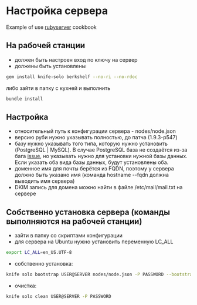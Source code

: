 ﻿# Настройка сервера

Example of use [rubyserver](https://github.com/alet/rubyserver) cookbook 

## На рабочей станции 

* должен быть настроен вход по ключу на сервер
* должены быть установлены
```bash
gem install knife-solo berkshelf --no-ri --no-rdoc
```
либо зайти в папку с кухней и выполнить
```bash
bundle install
```

## Настройка

* относительный путь к конфигурации сервера - nodes/node.json
* версию руби нужно указывать полностью, до патча (1.9.3-p547)
* базу нужно указывать того типа, которую нужно установить (PostgreSQL | MySQL). В случае PostgreSQL база не создаётся из-за бага [issue](http://tickets.opscode.com/browse/COOK-1406), но указывать нужно для установки нужной базы данных. Если указать оба вида базы данных, будут установлены оба.
* доменное имя для почты берётся из FQDN, поэтому у сервера должно быть указано имя (команда hostname --fqdn должна выводить имя сервера)
* DKIM запись для домена можно найти в файле /etc/mail/mail.txt на сервере

## Собственно установка сервера (команды выполняются на рабочей станции)

* зайти в папку со скриптами конфигурации
* для сервера на Ubuntu нужно установить переменную LC_ALL
```bash
export LC_ALL=en_US.UTF-8
```
* собственно установка:
```bash
knife solo bootstrap USER@SERVER nodes/node.json -P PASSWORD --bootstrap-version 11
```
* очистка:
```bash
knife solo clean USER@SERVER -P PASSWORD
```
